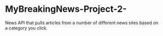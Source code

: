 # MyBreakingNews-Project-2-
News API that pulls articles from a number of different news sites based on a category you click.

